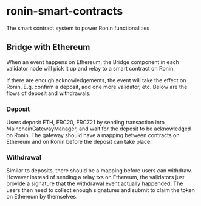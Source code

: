 # ronin-smart-contracts

The smart contract system to power Ronin functionalities

## Bridge with Ethereum
When an event happens on Ethereum, the Bridge component in each validator node will pick it up and relay to a smart contract on Ronin.

If there are enough acknowledgements, the event will take the effect on Ronin. E.g. confirm a deposit, add one more validator, etc. Below are the flows of deposit and withdrawals.

### Deposit
Users deposit ETH, ERC20, ERC721 by sending transaction into MainchainGatewayManager, and wait for the deposit to be acknowledged on Ronin. The gateway should have a mapping between contracts on Ethereum and on Ronin before the deposit can take place.

### Withdrawal
Similar to deposits, there should be a mapping before users can withdraw. However instead of sending a relay txs on Ethereum, the validators just provide a signature that the withdrawal event actually happended. The users then need to collect enough signatures and submit to claim the token on Ethereum by themselves.
